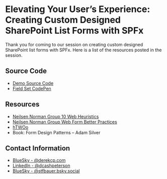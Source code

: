 # Elevating Your User’s Experience: Creating Custom Designed SharePoint List Forms with SPFx

Thank you for coming to our session on creating custom designed SharePoint list forms with SPFx. Here is a list of the resources posted in the session.

## Source Code

- [Demo Source Code](https://symp.info/CustomListFormsSPFx)
- [Field Set CodePen](https://codepen.io/StfBauer/pen/KKOJEaa/5b71c9bf87fe42c2d7cb0800468c9a7a)

## Resources

- [Neilsen Norman Group 10 Web Heuristics](https://symp.info/usability-heuristics)
- [Neilsen Norman Group Web Form Better Practices](https://symp.info/form-heuristics)
- [hTWOo](https://lab.n8d.studio/htwoo/)
- Book: Form Design Patterns – Adam Silver

## Contact Information

- [BlueSky - @derekcp.com](https://bsky.app/profile/derekcp.com)
- [LinkedIn - @dcashpeterson](https://www.linkedin.com/in/dcashpeterson/)
- [BlueSky - @stfbauer.bsky.social](https://bsky.app/profile/stfbauer.bsky.social)
